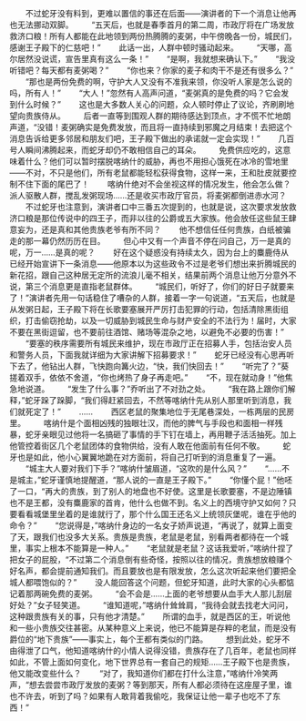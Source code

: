 　　不过蛇牙没有料到，更难以置信的事还在后面——演讲者的下一个消息让他再也无法挪动双脚。
　　“五天后，也就是春季首月的第二周，市政厅将在广场发放救济口粮！所有人都能在此地领到两份热腾腾的麦粥，中午傍晚各一份，城民们，感谢王子殿下的仁慈吧！”
　　此话一出，人群中顿时骚动起来。
　　“天哪，高尔居然没说谎，宣告里真有这么一条！”
　　“是啊，我就想来确认下。”
　　“我没听错吧？每天都有麦粥喝？”
　　“你也来？你家的麦子和肉干不是还有很多么？”
　　“那也是两份免费的啊，守护大人又没有不准我来领，你没听人家是怎么说的吗，所有人！”
　　“大人！”忽然有人高声问道，“麦粥真的是免费的吗？它会发到什么时候？”
　　这也是大多数人关心的问题，众人顿时停止了议论，齐刷刷地望向贵族侍从。
　　后者一直等到围观人群的期待感达到顶点，才不慌不忙地朗声道，“没错！麦粥确实是免费发放，而且将一直持续到邪魔之月结束！去把这个消息告诉给更多邻居和朋友们吧，王子殿下做出的承诺就一定会实现！”
　　几百号人瞬间沸腾起来，而蛇牙却仍不敢相信自己的耳朵。
　　免费供应吃的，这意味着什么？他们可以暂时摆脱喀纳什的威胁，再也不用担心饿死在冰冷的雪地里——不对，不只是他们，所有老鼠都能轻松获得食物，这样一来，王和肚皮就要控制不住下面的尾巴了！
　　喀纳什绝对不会坐视这样的情况发生，他会怎么做？派人驱散人群，搅乱发粥现场……还是收买市政厅官员，将麦粥都倒进赤水河？
　　不过蛇牙也注意到，演讲者口中三番五次提到的，也就是说，这次要求发放救济口粮是那位传说中的四王子，而非以往的公爵或五大家族。他会放任这些鼠王肆意妄为，还是真和其他贵族老爷有所不同？
　　他不想信任任何贵族，白纸被骗走的那一幕仍然历历在目。
　　但心中又有一个声音不停在问自己，万一是真的呢，万一……是真的呢？
　　好在这个疑惑没有持续太久，因为台上的麋鹿侍从已经开始宣讲下一条消息——他原本以为这些政令不过是老爷们想出来折腾城民的新花招，跟自己这种居无定所的流浪儿毫不相关，结果前两个消息让他万分意外不说，第三个消息更是直指老鼠群体。
　　“城民们，听好了，你们的好日子就要来了！”演讲者先用一句话稳住了嘈杂的人群，接着一字一句说道，“五天后，也就是从发粥日起，王子殿下将在长歌要塞展开严厉打击犯罪的行动，包括清除黑街组织，打击偷窃抢劫，以及一切威胁到城民生命与财产安全的不法行为！届时，大家不要在黑街逗留，也不要前往酒馆、赌场等混杂之地，以避免不必要的伤害！”
　　“要塞的秩序需要所有城民来维护，现在市政厅正在招募人手，包括治安人员和警务人员，下面我就详细为大家讲解下招募要求！”
　　蛇牙已经没有心思再听下去了，他钻出人群，飞快跑向篝火边，“快，我们快回去！”
　　“听完了？”葵搓着双手，依依不舍道，“你也烤热了身子再走吧。”
　　“不，现在就动身！”他焦急地说道。
　　“发生了什么事？”乔听出了不对劲之处。
　　“我在路上跟你们解释，”蛇牙跺了跺脚，“我们得赶紧回去，不然等喀纳什先从别人那里听到消息，我们就死定了！”
　　……
　　西区老鼠的聚集地位于无尾巷深处，一栋两层的民房里。
　　喀纳什是个面相凶残的独眼壮汉，而他的脾气与手段也和面相一样残暴，蛇牙亲眼见过他将一名搞砸了事情的手下钉在墙上，再用鞭子活活抽死。加上他管控着街区几个老鼠团体的食物供给，没有人敢在他面前有任何不敬。
　　蛇牙也是如此，他小心翼翼地跪在对方面前，将自己打听到的消息重复了一遍。
　　“城主大人要对我们下手？”喀纳什皱眉道，“这吹的是什么风？”
　　“……不是城主，”蛇牙谨慎地提醒道，“那人说的一直是王子殿下。”
　　“你懂个屁！”他呸了一口，“再大的贵族，到了别人的地盘也不好使。这里是长歌要塞，不是边陲镇也不是王都，没有麋鹿家的首肯，他什么也做不到。名义上的西境守护又如何？只要看看城堡里坐着的是谁就行了，那个什么国王还名义上统领灰堡呢，谁在乎他的命令？”
　　“您说得是，”喀纳什身边的一名女子娇声说道，“再说了，就算上面变了天，跟我们也没多大关系。贵族是贵族，老鼠是老鼠，别看两者都待在一个城里，事实上根本不能算是一种人。”
　　“老鼠就是老鼠？这话我爱听，”喀纳什捏了把女子的屁股，“不过第二个消息倒有些奇怪，按照以往的情况，贵族想放粮赚个好名声，都会提前通知我们。而且要放也是有限发放，怎么这次听起来他们要把全城人都喂饱似的？”
　　没人能回答这个问题，但蛇牙知道，此时大家的心头都惦记着那两碗免费的麦粥。
　　“会不会是……上面的老爷想要从血手大人那儿刮层好处？”女子轻笑道。
　　“谁知道呢，”喀纳什耸耸肩，“我待会就去找老大问问，这种跟贵族有关的事，只有他才清楚。”
　　所谓的血手，就是西区的王，听说他和一些小贵族交往甚密。从某种意义上来说，他已不能算是存粹的老鼠，而是没有爵位的“地下贵族”——事实上，每个王都有类似的门路。
　　想到此处，蛇牙不由得泄了口气，他知道喀纳什的小情人说得没错，贵族存在了几百年，老鼠也同样如此，不管上面如何变化，地下世界总有一套自己的规矩……王子殿下也是贵族，他又能改变些什么？
　　“对了，我知道你们都在打什么注意，”喀纳什冷笑两声，“想去尝尝市政厅发放的麦粥？等到那天，所有人都必须待在这座屋子里，谁也不许去，听到了吗？如果有人敢背着我偷吃，我保证让他一辈子也吃不了东西！”